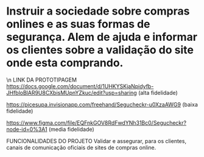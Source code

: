 # Instruir a sociedade sobre compras onlines e as suas formas de segurança. Alem de ajuda e informar os clientes sobre a validação do site onde esta comprando.

\n
LINK DA PROTOTIPAGEM
https://docs.google.com/document/d/1UHKYSKjaNpidyfb-JHfbloBlAR9U8CXbisMUpnYZkuc/edit?usp=sharing (alta fidelidade)

https://picesupa.invisionapp.com/freehand/Segucheckr-u0XzaAWG9 (baixa fidelidade)

https://www.figma.com/file/EQFnkGOV8RdFwdYNh31Bc0/Segucheckr?node-id=0%3A1 (media fidelidade)

FUNCIONALIDADES DO PROJETO
Validar e assegurar, para os clientes, canais de comunicação oficiais de sites de compras online.

